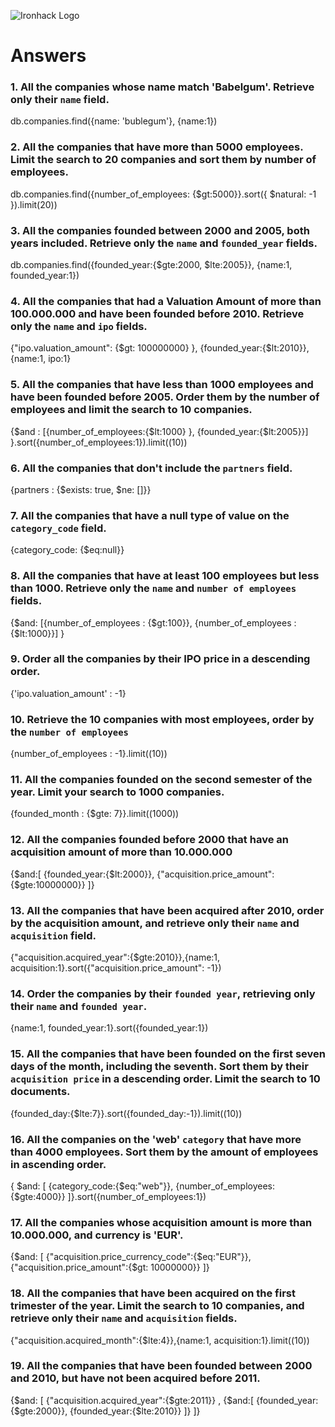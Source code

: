 ![Ironhack Logo](https://i.imgur.com/1QgrNNw.png)

# Answers

### 1. All the companies whose name match 'Babelgum'. Retrieve only their `name` field.

<!-- Your Code Goes Here -->
db.companies.find({name: 'bublegum'}, {name:1})

### 2. All the companies that have more than 5000 employees. Limit the search to 20 companies and sort them by **number of employees**.

<!-- Your Code Goes Here -->
db.companies.find({number_of_employees: {$gt:5000}}.sort({ $natural: -1 }).limit(20))

### 3. All the companies founded between 2000 and 2005, both years included. Retrieve only the `name` and `founded_year` fields.

<!-- Your Code Goes Here -->
db.companies.find({founded_year:{$gte:2000, $lte:2005}}, {name:1, founded_year:1})

### 4. All the companies that had a Valuation Amount of more than 100.000.000 and have been founded before 2010. Retrieve only the `name` and `ipo` fields.

<!-- Your Code Goes Here -->
{"ipo.valuation_amount": {$gt: 100000000} }, {founded_year:{$lt:2010}}, {name:1, ipo:1}

### 5. All the companies that have less than 1000 employees and have been founded before 2005. Order them by the number of employees and limit the search to 10 companies.

<!-- Your Code Goes Here -->
{$and : [{number_of_employees:{$lt:1000} }, {founded_year:{$lt:2005}}]  }.sort({number_of_employees:1}).limit((10))

### 6. All the companies that don't include the `partners` field.
{partners : {$exists: true, $ne: []}}
<!-- Your Code Goes Here -->

### 7. All the companies that have a null type of value on the `category_code` field.

<!-- Your Code Goes Here -->
{category_code: {$eq:null}}
### 8. All the companies that have at least 100 employees but less than 1000. Retrieve only the `name` and `number of employees` fields.

<!-- Your Code Goes Here -->
{$and: [{number_of_employees : {$gt:100}}, {number_of_employees : {$lt:1000}}] }

### 9. Order all the companies by their IPO price in a descending order.
{'ipo.valuation_amount' : -1}

<!-- Your Code Goes Here -->

### 10. Retrieve the 10 companies with most employees, order by the `number of employees`
{number_of_employees : -1}.limit((10))
<!-- Your Code Goes Here -->

### 11. All the companies founded on the second semester of the year. Limit your search to 1000 companies.

<!-- Your Code Goes Here -->
{founded_month : {$gte: 7}}.limit((1000))


### 12. All the companies founded before 2000 that have an acquisition amount of more than 10.000.000
{$and:[     {founded_year:{$lt:2000}},     {"acquisition.price_amount":{$gte:10000000}}      ]}
<!-- Your Code Goes Here -->

### 13. All the companies that have been acquired after 2010, order by the acquisition amount, and retrieve only their `name` and `acquisition` field.
{"acquisition.acquired_year":{$gte:2010}},{name:1, acquisition:1}.sort({"acquisition.price_amount": -1})
<!-- Your Code Goes Here -->

### 14. Order the companies by their `founded year`, retrieving only their `name` and `founded year`.
{name:1, founded_year:1}.sort({founded_year:1})
<!-- Your Code Goes Here -->

### 15. All the companies that have been founded on the first seven days of the month, including the seventh. Sort them by their `acquisition price` in a descending order. Limit the search to 10 documents.
{founded_day:{$lte:7}}.sort({founded_day:-1}).limit((10))
<!-- Your Code Goes Here -->

### 16. All the companies on the 'web' `category` that have more than 4000 employees. Sort them by the amount of employees in ascending order.
<!-- Your Code Goes Here -->
{ $and: [   {category_code:{$eq:"web"}}, {number_of_employees:{$gte:4000}} ]}.sort({number_of_employees:1})

### 17. All the companies whose acquisition amount is more than 10.000.000, and currency is 'EUR'.
<!-- Your Code Goes Here -->
{$and: [  {"acquisition.price_currency_code":{$eq:"EUR"}},  {"acquisition.price_amount":{$gt: 10000000}}             ]}

### 18. All the companies that have been acquired on the first trimester of the year. Limit the search to 10 companies, and retrieve only their `name` and `acquisition` fields.
<!-- Your Code Goes Here -->
{"acquisition.acquired_month":{$lte:4}},{name:1, acquisition:1}.limit((10))

### 19. All the companies that have been founded between 2000 and 2010, but have not been acquired before 2011.
{$and: [ {"acquisition.acquired_year":{$gte:2011}} , {$and:[        {founded_year:{$gte:2000}}, {founded_year:{$lte:2010}}        ]}  ]}
<!-- Your Code Goes Here -->
